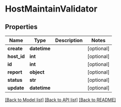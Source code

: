 # HostMaintainValidator

## Properties
Name | Type | Description | Notes
------------ | ------------- | ------------- | -------------
**create** | **datetime** |  | [optional] 
**host_id** | **int** |  | [optional] 
**id** | **int** |  | [optional] 
**report** | **object** |  | [optional] 
**status** | **str** |  | [optional] 
**update** | **datetime** |  | [optional] 

[[Back to Model list]](../README.md#documentation-for-models) [[Back to API list]](../README.md#documentation-for-api-endpoints) [[Back to README]](../README.md)


